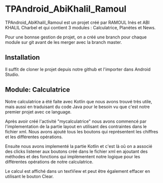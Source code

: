 # TPAndroid_AbiKhalil_Ramoul

TPAndroid_AbiKhalil_Ramoul est un projet créé par RAMOUL Inès et ABI KHALIL Charbel et qui contient 3 modules : Calculatrice, Planètes et News. 

Pour une bonnse gestion de projet, on a créé une branch pour chaque module sur git avant de les merger avec la branch master.

## Installation

Il suffit de cloner le projet depuis notre github et l'importer dans Android Studio.

## Module: Calculatrice

Notre calculatrice a été faite avec Kotlin que nous avons trouvé très utile, mais aussi en traduisant du code Java pour le besoin vu que c'est notre premier projet avec ce language.

Après avoir créé l'activité "mycalculatrice" nous avons commencé par l'implementation de la partie layout en utilisant des contraintes dans le fichier xml. Nous avons ajouté tous les boutons qui représentent les chiffres et les différentes opérations.

Ensuite nous avons implementé la partie Kotlin et c'est là oû on a associé des clicks listener aux boutons créé dans le fichier xml en ajoutant des méthodes et des fonctions qui implèmentent notre logique pour les différentes opérations de notre calculatrice.

Le calcul est affiché dans un textView et peut être également effacer en utilisant le bouton Clear.

